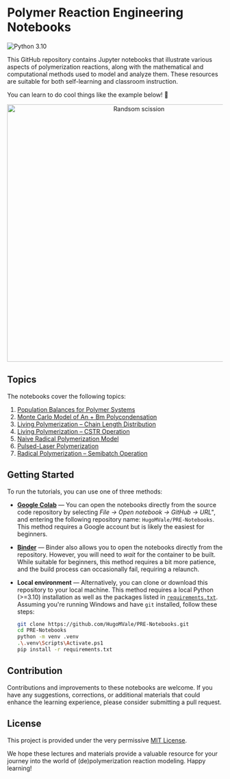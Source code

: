 # Polymer Reaction Engineering Notebooks

![Python 3.10](https://img.shields.io/badge/python-3.10-blue.svg)

This GitHub repository contains Jupyter notebooks that illustrate various aspects of polymerization reactions,
along with the mathematical and computational methods used to model and analyze them.
These resources are suitable for both self-learning and classroom instruction.

You can learn to do cool things like the example below! 🚀

<p align="center">
  <img src="notebooks/animation_PLP-SEC-10-pulses.gif" width="600" alt="Randsom scission">
</p>

## Topics

The notebooks cover the following topics:

1. [Population Balances for Polymer Systems](https://nbviewer.org/github/HugoMVale/PRE-Notebooks/blob/main/notebooks/1_population_balances.ipynb)
1. [Monte Carlo Model of An + Bm Polycondensation](https://nbviewer.org/github/HugoMVale/PRE-Notebooks/blob/main/notebooks/2_monte_carlo_polycondensation.ipynb)
1. [Living Polymerization – Chain Length Distribution](https://nbviewer.org/github/HugoMVale/PRE-Notebooks/blob/main/notebooks/3_living_polymerization_distribution.ipynb)
1. [Living Polymerization – CSTR Operation](https://nbviewer.org/github/HugoMVale/PRE-Notebooks/blob/main/notebooks/4_living_polymerization_cstr.ipynb)
1. [Naive Radical Polymerization Model](https://nbviewer.org/github/HugoMVale/PRE-Notebooks/blob/main/notebooks/5_radical_polymerization.ipynb)
1. [Pulsed-Laser Polymerization](https://nbviewer.org/github/HugoMVale/PRE-Notebooks/blob/main/notebooks/6_pulsed_laser_polymerization.ipynb)
1. [Radical Polymerization – Semibatch Operation](https://nbviewer.org/github/HugoMVale/PRE-Notebooks/blob/main/notebooks/7_radical_polymerization_semibatch.ipynb)

## Getting Started

To run the tutorials, you can use one of three methods:

* **[Google Colab](https://colab.research.google.com/)** — You can open the notebooks directly from the source code repository by selecting _File -> Open notebook -> GitHub -> URL"_, and entering the following repository name: `HugoMVale/PRE-Notebooks`. This method requires a Google account but is likely the easiest for beginners.

* **[Binder](https://mybinder.org/v2/gh/HugoMVale/PRE-Notebooks/HEAD?labpath=notebooks)** — Binder also allows you to open the notebooks directly from the repository. However, you will need to _wait_ for the container to be built. While suitable for beginners, this method requires a bit more patience, and the build process can occasionally fail, requiring a relaunch.

* **Local environment** — Alternatively, you can clone or download this repository to your local machine. This method requires a local Python (>=3.10) installation as well as the packages listed
in [`requirements.txt`](requirements.txt). Assuming you're running Windows and have `git` installed, follow these steps:

  ```sh
  git clone https://github.com/HugoMVale/PRE-Notebooks.git
  cd PRE-Notebooks
  python -m venv .venv
  .\.venv\Scripts\Activate.ps1
  pip install -r requirements.txt
  ```

## Contribution

Contributions and improvements to these notebooks are welcome. If you have any suggestions,
corrections, or additional materials that could enhance the learning experience,
please consider submitting a pull request.

## License

This project is provided under the very permissive [MIT License](LICENSE).

We hope these lectures and materials provide a valuable resource for your journey into the
world of (de)polymerization reaction modeling. Happy learning!
